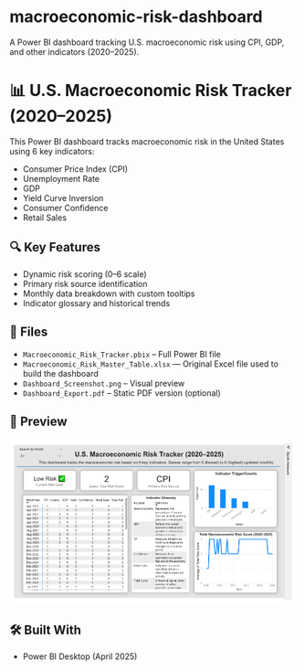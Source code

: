 # macroeconomic-risk-dashboard
A Power BI dashboard tracking U.S. macroeconomic risk using CPI, GDP, and other indicators (2020–2025).
# 📊 U.S. Macroeconomic Risk Tracker (2020–2025)

This Power BI dashboard tracks macroeconomic risk in the United States using 6 key indicators:
- Consumer Price Index (CPI)
- Unemployment Rate
- GDP
- Yield Curve Inversion
- Consumer Confidence
- Retail Sales

## 🔍 Key Features
- Dynamic risk scoring (0–6 scale)
- Primary risk source identification
- Monthly data breakdown with custom tooltips
- Indicator glossary and historical trends

## 📁 Files
- `Macroeconomic_Risk_Tracker.pbix` – Full Power BI file
- `Macroeconomic_Risk_Master_Table.xlsx` — Original Excel file used to build the dashboard
- `Dashboard_Screenshot.png` – Visual preview
- `Dashboard_Export.pdf` – Static PDF version (optional)

## 📸 Preview
![Dashboard Preview](Dashboard_Screenshot.png)

## 🛠️ Built With
- Power BI Desktop (April 2025)
